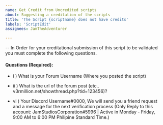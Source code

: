 ```yaml
---
name: Get Credit from Uncredited scripts
about: Suggesting a creditation of the scripts
title: 'The Script {scriptname} does not have credits'
labels: 'ScriptEdit'
assignees: JamTheAdventurer

---
```


-- In Order for your creditational submission of this script to be validated you must complete the following questions.
#### Questions (Required):
- i ) What is your Forum Username (Where you posted the script)

- ii ) What is the url of the forum post (etc.. v3rmillion.net/showthread.php?tid=123456)?

- vi ) Your Discord Username#0000, We will send you a friend request and a message for the next verification process 
(Only Reply to this account: JamStudiosCorporation#5996 | Active in Monday - Friday, 9:00 AM to 6:00 PM Philipine Standard Time.)
